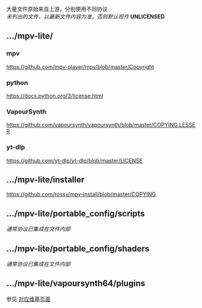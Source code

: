 大量文件原始来自上游，分别使用不同协议  
_未列出的文件，以最新文件内容为准，否则默认视作_ **UNLICENSED**



## .../mpv-lite/

### mpv
https://github.com/mpv-player/mpv/blob/master/Copyright

### python
https://docs.python.org/3/license.html

### VapourSynth
https://github.com/vapoursynth/vapoursynth/blob/master/COPYING.LESSER

### yt-dlp
https://github.com/yt-dlp/yt-dlp/blob/master/LICENSE


## .../mpv-lite/installer
https://github.com/rossy/mpv-install/blob/master/COPYING


## .../mpv-lite/portable_config/scripts

_通常协议已集成在文件内部_


## .../mpv-lite/portable_config/shaders

_通常协议已集成在文件内部_


## .../mpv-lite/vapoursynth64/plugins

参见 [对应维基页面](https://github.com/hooke007/MPV_lazy/wiki/2_portable_config#vs%E8%84%9A%E6%9C%AC%E8%B7%AF%E5%BE%84-)

